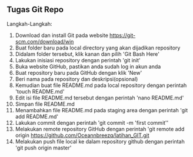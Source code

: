 ## Tugas Git Repo
Langkah-Langkah:
1. Download dan install Git pada website https://git-scm.com/download/win
2. Buat folder baru pada local directory yang akan dijadikan repository
3. Didalam folder tersebut, klik kanan dan pilih 'Git Bash Here'
4. Lakukan inisiasi repository dengan perintah 'git init'
5. Buka website GitHub, pastikan anda sudah log in akun anda
6. Buat repository baru pada GitHub dengan klik 'New'
7. Beri nama pada repository dan deskripsi(opsional)
8. Kemudian buat file README.md pada local repository dengan perintah 'touch README.md'
9. Edit isi file README.md tersebut dengan perintah 'nano README.md'
10. Simpan file README.md
11. Menambahkan file README.md pada staging area dengan perintah 'git add README.md'
12. Lakukan commit dengan perintah 'git commit -m 'first commit''
13. Melakukan remote repository GitHub dengan perintah 'git remote add origin https://github.com/Oceannbreezq/latihan_GIT.git
14. Melakukan push file local ke dalam repository github dengan perintah 'git push origin master'
